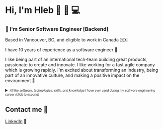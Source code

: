 # Hi, I'm Hleb 👋 🙂 💻

### 👔 I'm Senior Software Engineer [Backend]

Based in Vancouver, BC, and eligible to work in Canada 🇨🇦

I have 10 years of experience as a software engineer 💎

I like being part of an international tech-team building great products, passionate to create and innovate. I like working for a fast agile company which is growing rapidly. I'm excited about transforming an industry, being part of an innovative culture, and making a positive impact on the environment 🚀

<details>
  <summary>
    <sub><sup><i>All the software, technologies, skills, and knowledge I have ever used during my software engineering career (click to expand)</i></sup></sub>
  </summary>
  <sub><sup>
    Java, PHP, JavaScript, TypeScript
    Spring, Google Guice, Dropwizard
    React.js
    Docker, Kubernetes
    SQL, PostgreSQL, MySQL, MariaDB,
    Microsoft Azure, Amazon Web Services (AWS)
    Unix, Linux
    REST, gRPC, GraphQL
    Github
    Kafka
  </sup></sub>
</details>

## Contact me 📨

[LinkedIn](https://www.linkedin.com/in/hleb-bandarenka/) 💼
